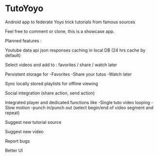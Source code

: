 # TutoYoyo
Android app to federate Yoyo trick tutorials from famous sources

Feel free to comment or clone, this is a showcase app.

Planned features : 

Youtube data api json responses caching in local DB (24 hrs cache by default)

Select videos and add to : favorites / share / watch later

Persistent storage for
-Favorites
-Share your tutos
-Watch later

Sync locally stored playlists for offline viewing

Social integration (share action, send action)

Integrated player and dedicated functions like 
-Single tuto video looping
-Slow motion
-punch in/punch out (select begin/end of video segment and repeat)

Suggest new tutorial source

Suggest new video

Report bugs

Better UI



